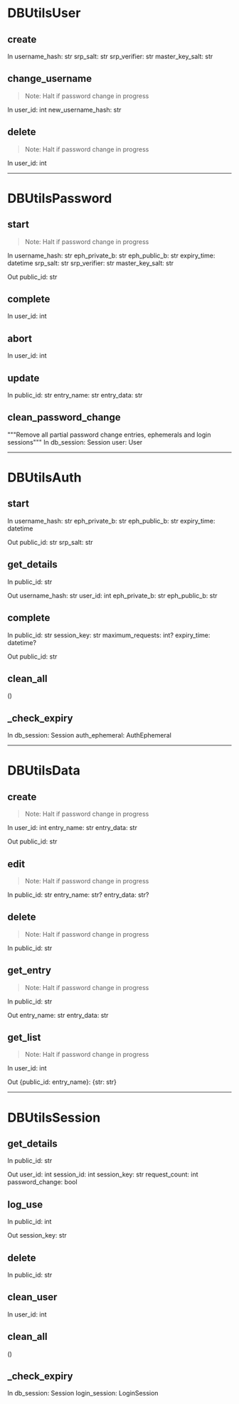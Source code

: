 # DBUtilsUser

## create
In
username_hash: str
srp_salt: str
srp_verifier: str
master_key_salt: str

## change_username
> Note: Halt if password change in progress

In
user_id: int
new_username_hash: str

## delete
> Note: Halt if password change in progress

In
user_id: int


---


# DBUtilsPassword

## start
> Note: Halt if password change in progress

In
username_hash: str
eph_private_b: str
eph_public_b: str
expiry_time: datetime
srp_salt: str
srp_verifier: str
master_key_salt: str

Out
public_id: str

## complete
In
user_id: int

## abort
In
user_id: int

## update
In
public_id: str
entry_name: str
entry_data: str

## clean_password_change
"""Remove all partial password change entries, ephemerals and login sessions"""
In
db_session: Session
user: User

---


# DBUtilsAuth

## start
In
username_hash: str
eph_private_b: str
eph_public_b: str
expiry_time: datetime

Out
public_id: str
srp_salt: str

## get_details
In
public_id: str

Out
username_hash: str
user_id: int
eph_private_b: str
eph_public_b: str

## complete
In
public_id: str
session_key: str
maximum_requests: int?
expiry_time: datetime?

Out
public_id: str

## clean_all
()

## _check_expiry
In
db_session: Session
auth_ephemeral: AuthEphemeral


---


# DBUtilsData

## create
> Note: Halt if password change in progress

In
user_id: int
entry_name: str
entry_data: str

Out
public_id: str

## edit
> Note: Halt if password change in progress

In
public_id: str
entry_name: str?
entry_data: str?

## delete
> Note: Halt if password change in progress

In
public_id: str

## get_entry
> Note: Halt if password change in progress

In
public_id: str

Out
entry_name: str
entry_data: str

## get_list
> Note: Halt if password change in progress

In
user_id: int

Out
{public_id: entry_name}: {str: str}


---


# DBUtilsSession

## get_details
In
public_id: str

Out
user_id: int
session_id: int
session_key: str
request_count: int
password_change: bool

## log_use
In
public_id: int

Out
session_key: str

## delete
In
public_id: str

## clean_user
In
user_id: int

## clean_all
()

## _check_expiry
In
db_session: Session
login_session: LoginSession
